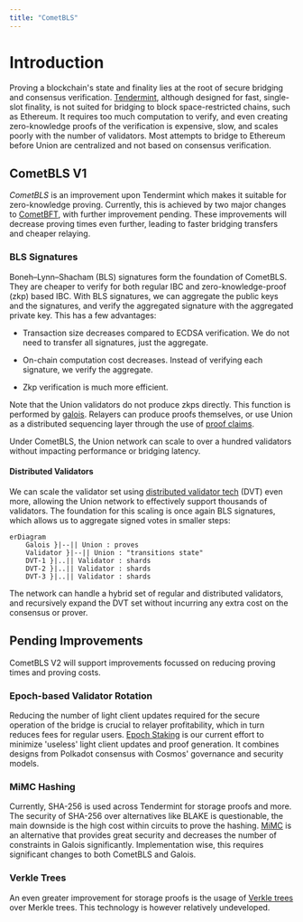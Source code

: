 ```yaml
---
title: "CometBLS"
---
```


# Introduction

Proving a blockchain's state and finality lies at the root of secure bridging and consensus verification. [Tendermint](https://github.com/cometbft/cometbft), although designed for fast, single-slot finality, is not suited for bridging to block space-restricted chains, such as Ethereum. It requires too much computation to verify, and even creating zero-knowledge proofs of the verification is expensive, slow, and scales poorly with the number of validators. Most attempts to bridge to Ethereum before Union are centralized and not based on consensus verification.

## CometBLS V1

_CometBLS_ is an improvement upon Tendermint which makes it suitable for zero-knowledge proving. Currently, this is achieved by two major changes to [CometBFT](https://github.com/cometbft/cometbft), with further improvement pending. These improvements will decrease proving times even further, leading to faster bridging transfers and cheaper relaying.

### BLS Signatures

Boneh–Lynn–Shacham (BLS) signatures form the foundation of CometBLS. They are cheaper to verify for both regular IBC and zero-knowledge-proof (zkp) based IBC. With BLS signatures, we can aggregate the public keys and the signatures, and verify the aggregated signature with the aggregated private key. This has a few advantages:

- Transaction size decreases compared to ECDSA verification. We do not need to transfer all signatures, just the aggregate.

- On-chain computation cost decreases. Instead of verifying each signature, we verify the aggregate.

- Zkp verification is much more efficient.

Note that the Union validators do not produce zkps directly. This function is performed by [galois](./galois.md). Relayers can produce proofs themselves, or use Union as a distributed sequencing layer through the use of [proof claims](https://github.com/unionlabs/union/discussions/41).

Under CometBLS, the Union network can scale to over a hundred validators without impacting performance or bridging latency.

#### Distributed Validators

We can scale the validator set using [distributed validator tech](https://figment.io/distributed-validator-technology-and-infrastructure-resilience/) (DVT) even more, allowing the Union network to effectively support thousands of validators. The foundation for this scaling is once again BLS signatures, which allows us to aggregate signed votes in smaller steps:

```mermaid
erDiagram
    Galois }|--|| Union : proves
    Validator }|--|| Union : "transitions state"
    DVT-1 }|..|| Validator : shards
    DVT-2 }|..|| Validator : shards
    DVT-3 }|..|| Validator : shards
```

The network can handle a hybrid set of regular and distributed validators, and recursively expand the DVT set without incurring any extra cost on the consensus or prover.

## Pending Improvements

CometBLS V2 will support improvements focussed on reducing proving times and proving costs.

### Epoch-based Validator Rotation

Reducing the number of light client updates required for the secure operation of the bridge is crucial to relayer profitability, which in turn reduces fees for regular users. [Epoch Staking](https://github.com/unionlabs/union/discussions/14) is our current effort to minimize 'useless' light client updates and proof generation. It combines designs from Polkadot consensus with Cosmos' governance and security models.

### MiMC Hashing

Currently, SHA-256 is used across Tendermint for storage proofs and more. The security of SHA-256 over alternatives like BLAKE is questionable, the main downside is the high cost within circuits to prove the hashing. [MiMC](https://eprint.iacr.org/2016/492.pdf) is an alternative that provides great security and decreases the number of constraints in Galois significantly. Implementation wise, this requires significant changes to both CometBLS and Galois.

### Verkle Trees

An even greater improvement for storage proofs is the usage of [Verkle trees](https://math.mit.edu/research/highschool/primes/materials/2018/Kuszmaul.pdf) over Merkle trees. This technology is however relatively undeveloped.
